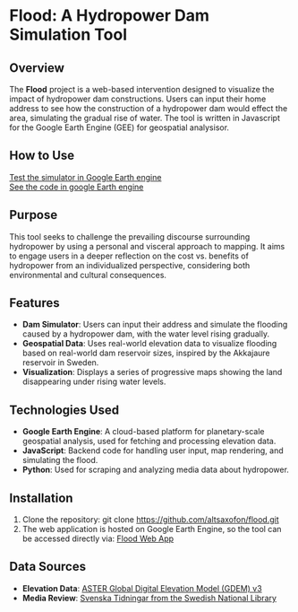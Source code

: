 # Flood: A Hydropower Dam Simulation Tool

## Overview
The **Flood** project is a web-based intervention designed to visualize the impact of hydropower dam constructions. Users can input their home address to see how the construction of a hydropower dam would effect the area, simulating the gradual rise of water. The tool is written in Javascript for the Google Earth Engine (GEE) for geospatial analysisor.

## How to Use
[Test the simulator in Google Earth engine](https://ee-erik-arnell-flood.projects.earthengine.app/view/flood)<br />
[See the code in google Earth engine](https://code.earthengine.google.com/36f9359f7bc882e4e8dfc316382bcb74)

## Purpose
This tool seeks to challenge the prevailing discourse surrounding hydropower by using a personal and visceral approach to mapping. It aims to engage users in a deeper reflection on the cost vs. benefits of hydropower from an individualized perspective, considering both environmental and cultural consequences. 

## Features
- **Dam Simulator**: Users can input their address and simulate the flooding caused by a hydropower dam, with the water level rising gradually.
- **Geospatial Data**: Uses real-world elevation data to visualize flooding based on real-world dam reservoir sizes, inspired by the Akkajaure reservoir in Sweden.
- **Visualization**: Displays a series of progressive maps showing the land disappearing under rising water levels.

## Technologies Used
- **Google Earth Engine**: A cloud-based platform for planetary-scale geospatial analysis, used for fetching and processing elevation data.
- **JavaScript**: Backend code for handling user input, map rendering, and simulating the flood.
- **Python**: Used for scraping and analyzing media data about hydropower.

## Installation
1. Clone the repository:
   git clone https://github.com/altsaxofon/flood.git
2. The web application is hosted on Google Earth Engine, so the tool can be accessed directly via:
   [Flood Web App](https://ee-erik-arnell-flood.projects.earthengine.app/view/flood)

## Data Sources
- **Elevation Data**: [ASTER Global Digital Elevation Model (GDEM) v3](https://gee-community-catalog.org/projects/aster/)
- **Media Review**: [Svenska Tidningar from the Swedish National Library](https://tidningar.kb.se/)

